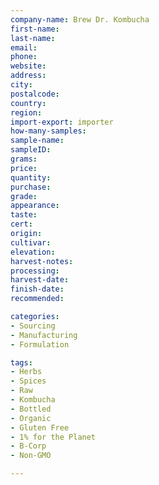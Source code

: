 ```yaml
---
company-name: Brew Dr. Kombucha  
first-name: 
last-name: 
email: 
phone: 
website: 
address: 
city: 
postalcode: 
country: 
region: 
import-export: importer
how-many-samples:
sample-name:
sampleID:
grams:
price:
quantity:
purchase:
grade:
appearance:
taste:
cert:
origin:
cultivar:
elevation:
harvest-notes:
processing:
harvest-date:
finish-date:
recommended:

categories:
- Sourcing
- Manufacturing
- Formulation

tags:
- Herbs
- Spices
- Raw
- Kombucha
- Bottled 
- Organic
- Gluten Free 	
- 1% for the Planet
- B-Corp
- Non-GMO

---
```


 